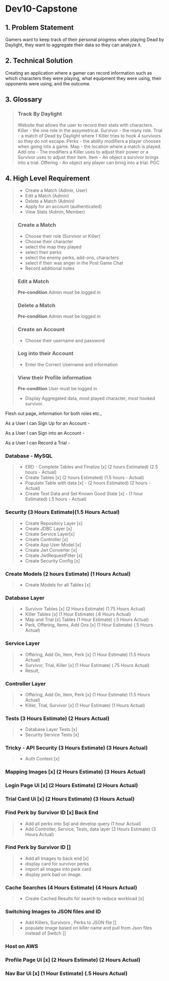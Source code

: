 # Dev10-Capstone

## 1. Problem Statement

Gamers want to keep track of their personal progress when playing Dead by Daylight, they want to aggregate their data so they can analyze it. 

## 2. Technical Solution

Creating an application where a gamer can record information such as which characters they were playing, what equipment they were using, their opponents were using, and the outcome.

## 3. Glossary

>### Track By Daylight
> Website that allows the user to record their stats with characters.
> Killer - the one role in the assymetrical.
> Survivor - the many role.
> Trial - a match of Dead by Daylight where 1 Killer tries to hook 4 survivors so they do not escape. 
> Perks - the ability modifiers a player chooses when going into a game.
> Map - the location where a match is played.
> Add ons - The modifiers a Killer uses to adjust their power or a Survivor uses to adjust their item.
> Item - An object a survivor brings into a trial.
> Offering - An object any player can bring into a trial.
> PGC

## 4. High Level Requirement

>- Create a Match  (Admin, User)
>- Edit a Match (Admin)
>- Delete a Match (Admin)
>- Apply for an account (authenticated)
>- View Stats (Admin, Member)

> ### Create a Match
> - Choose their role (Survivor or Killer)
> - Choose their character
> - select the map they played
> - select their perks
> - select the enemy perks, add-ons, characters
> - select if their was anger in the Post Game Chat
> - Record additional notes

> ### Edit a Match
> **Pre-condition** Admin must be logged in

> ### Delete a Match
> **Pre-condition** Admin must be logged in

> ### Create an Account
> - Choose their username and password

> ### Log into their Account
> - Enter the Correct Username and information

> ### View their Profile information
> **Pre-condition** User must be logged in
> - Display Aggregated data, most played character, most hooked survivor.

Flesh out page, information for both roles etc.,


As a User I can Sign Up for an Account -

As a User I can Sign into an Account - 

As a User I can Record a Trial -


### Database - MySQL
>- ERD - Complete Tables and Finalize [x]  (2 hours Estimated) (2.5 hours - Actual)
>- Create Tables [x] (2 hours Estimated)  (1.5 hours - Actual) 
>- Populate Table with data [x] - (2 hours Estimated) (2 hours - Actual) 
>- Create Test Data and Set Known Good State [x] - (1 hour Estimated) (.5 hours - Actual) 

### Security (3 Hours Estimate)(1.5 Hours Actual)
>- Create Repository Layer [x]
>- Create JDBC Layer [x]
>- Create Service Layer[x]
>- Create Controller [x]
>- Create App User Model [x]
>- Create Jwt Converter [x]
>- Create JwtRequestFilter [x]
>- Create Security Config [x]

### Create Models (2 hours Estimate) (1 Hours Actual)
>- Create Models for all Tables [x]

### Database Layer
>- Survivor Tables  [x] (2 Hours Estimate) (1.75 Hours Actual)
>- Killer Tables  [x] (1 Hour Estimate) (.6 Hours Actual)
>- Map and Trial  [x] Tables (1 Hour Estimate) (.5 Hours Actual)
>- Perk, Offering, Items, Add Ons [x] (1 Hour Esitmate) (.5 Hours Actual)


### Service Layer
>- Offering, Add On, Item, Perk [x] (1 Hour Estimate) (1.5 Hours Actual)
>- Survivor, Trial, Killer [x] (1 Hour Estimate) (.75 Hours Actual)
>- Result, 

### Controller Layer
>- Offering, Add On, Item, Perk [x] (1 Hour Estimate) (1.5 Hours Actual)
>- Killer, Trial, Survivor [x] (1 Hour Estimate) (1 Hours Actual)

### Tests (3 Hours Estimate) (2 Hours Actual)
>- Database Layer Tests [x]
>- Security Service Tests [x]

### Tricky - API Security (3 Hours Estimate) (3 Hours Actual)
>- Auth Context [x]


### Mapping Images [x] (2 Hours Estimate) (3 Hours Actual)

### Login Page Ui [x] (2 Hours Estimate) (2 Hours Actual)

### Trial Card Ui [x] (2 Hours Estimate) (3 Hours Actual)

### Find Perk by Survivor ID [x] Back End
>- Add all perks into Sql and develop query (1 hour Actual)
>- Add Controller, Service, Tests, data layer (3 Hours Estimate) (3 Hours Actual)

### Find Perk by Survivor ID []
>- Add all Images to back end [x]
>- display card for survivor perks
>- import all images into perk card
>- display perk bad on image.

### Cache Searches (4 Hours Estimate) (4 Hours Actual)
>- Create Cached Results for search to reduce workload [x] 

### Switching Images to JSON files and ID
>- Add Killers, Survivors , Perks to JSON file []
>- populate image based on killer name and pull from Json files instead of Switch []

### Host on AWS 
### Profile Page Ui [x] (2 Hours Estimate) (2 Hours Actual)

### Nav Bar Ui [x] (1 Hour Estimate) (.5 Hours Actual)

